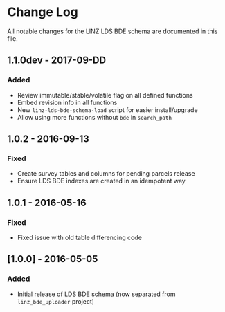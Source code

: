 # Change Log

All notable changes for the LINZ LDS BDE schema are documented in
this file.

## 1.1.0dev - 2017-09-DD
### Added
- Review immutable/stable/volatile flag on all defined functions
- Embed revision info in all functions
- New `linz-lds-bde-schema-load` script for easier install/upgrade
- Allow using more functions without `bde` in `search_path`

## 1.0.2 - 2016-09-13
### Fixed
- Create survey tables and columns for pending parcels release
- Ensure LDS BDE indexes are created in an idempotent way

## 1.0.1 - 2016-05-16
### Fixed
- Fixed issue with old table differencing code

## [1.0.0] - 2016-05-05
### Added
- Initial release of LDS BDE schema (now separated from
  `linz_bde_uploader` project)
